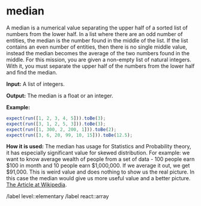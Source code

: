 # median

A median is a numerical value separating the upper half of a sorted list of numbers from the lower half. In a list where there are an odd number of entities, the median is the number found in the middle of the list. If the list contains an even number of entities, then there is no single middle value, instead the median becomes the average of the two numbers found in the middle. For this mission, you are given a non-empty list of natural integers. With it, you must separate the upper half of the numbers from the lower half and find the median.

**Input:** A list of integers.

**Output:** The median is a float or an integer.

**Example:**

```javascript
expect(run([1, 2, 3, 4, 5])).toBe(3);
expect(run([3, 1, 2, 5, 3])).toBe(3);
expect(run([1, 300, 2, 200, 1])).toBe(2);
expect(run([3, 6, 20, 99, 10, 15])).toBe(12.5);
```

**How it is used:** The median has usage for Statistics and Probability theory, it has especially significant value for skewed distribution. For example: we want to know average wealth of people from a set of data - 100 people earn $100 in month and 10 people earn $1,000,000. If we average it out, we get $91,000. This is weird value and does nothing to show us the real picture. In this case the median would give us more useful value and a better picture. [The Article at Wikipedia](http://en.wikipedia.org/wiki/Median).

/label level::elementary
/label react::array
